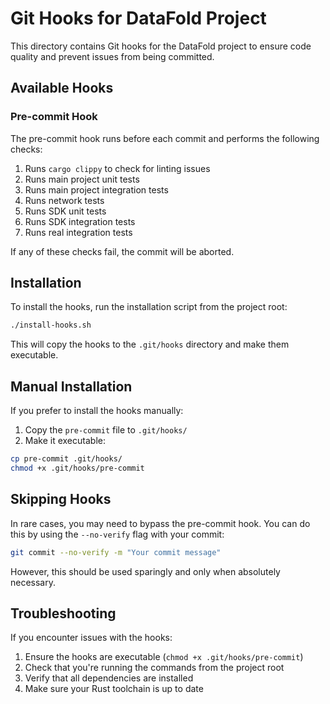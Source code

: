 # Git Hooks for DataFold Project

This directory contains Git hooks for the DataFold project to ensure code quality and prevent issues from being committed.

## Available Hooks

### Pre-commit Hook

The pre-commit hook runs before each commit and performs the following checks:

1. Runs `cargo clippy` to check for linting issues
2. Runs main project unit tests
3. Runs main project integration tests
4. Runs network tests
5. Runs SDK unit tests
6. Runs SDK integration tests
7. Runs real integration tests

If any of these checks fail, the commit will be aborted.

## Installation

To install the hooks, run the installation script from the project root:

```bash
./install-hooks.sh
```

This will copy the hooks to the `.git/hooks` directory and make them executable.

## Manual Installation

If you prefer to install the hooks manually:

1. Copy the `pre-commit` file to `.git/hooks/`
2. Make it executable:

```bash
cp pre-commit .git/hooks/
chmod +x .git/hooks/pre-commit
```

## Skipping Hooks

In rare cases, you may need to bypass the pre-commit hook. You can do this by using the `--no-verify` flag with your commit:

```bash
git commit --no-verify -m "Your commit message"
```

However, this should be used sparingly and only when absolutely necessary.

## Troubleshooting

If you encounter issues with the hooks:

1. Ensure the hooks are executable (`chmod +x .git/hooks/pre-commit`)
2. Check that you're running the commands from the project root
3. Verify that all dependencies are installed
4. Make sure your Rust toolchain is up to date
